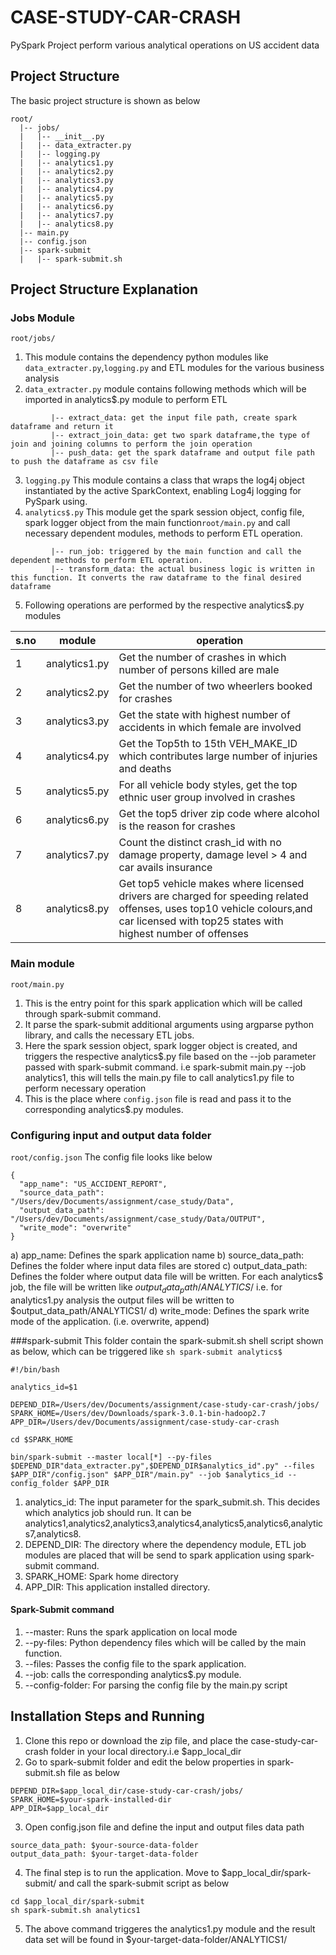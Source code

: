 # CASE-STUDY-CAR-CRASH
 PySpark Project perform various analytical operations on US accident data
 
## Project Structure
The basic project structure is shown as below

```
root/
  |-- jobs/
  |   |-- __init__.py
  |   |-- data_extracter.py
  |   |-- logging.py
  |   |-- analytics1.py
  |   |-- analytics2.py
  |   |-- analytics3.py
  |   |-- analytics4.py
  |   |-- analytics5.py
  |   |-- analytics6.py
  |   |-- analytics7.py
  |   |-- analytics8.py
  |-- main.py
  |-- config.json
  |-- spark-submit
  |   |-- spark-submit.sh
```

## Project Structure Explanation
### Jobs Module 
```root/jobs/```
1. This module contains the dependency python modules like ```data_extracter.py```,```logging.py``` and ETL modules for the various business analysis
2. ```data_extracter.py``` module contains following methods which will be imported in analytics$.py module to perform ETL
```
         |-- extract_data: get the input file path, create spark dataframe and return it
         |-- extract_join_data: get two spark dataframe,the type of join and joining columns to perform the join operation
         |-- push_data: get the spark dataframe and output file path to push the dataframe as csv file
```
3. ```logging.py``` This module contains a class that wraps the log4j object instantiated by the active SparkContext, enabling Log4j logging for PySpark using.
4. ```analytics$.py``` This module get the spark session object, config file, spark logger object from the main function```root/main.py``` and call necessary dependent modules, methods to perform ETL operation.
```
         |-- run_job: triggered by the main function and call the dependent methods to perform ETL operation.
         |-- transform_data: the actual business logic is written in this function. It converts the raw dataframe to the final desired dataframe
```
5. Following operations are performed by the respective analytics$.py modules


| s.no | module        | operation                                                                                                                                                                               |
|------|---------------|-----------------------------------------------------------------------------------------------------------------------------------------------------------------------------------------|
| 1    | analytics1.py | Get the number of crashes in which number of persons killed are male                                                                                                                    |
| 2    | analytics2.py | Get the number of two wheerlers booked for crashes                                                                                                                                      |
| 3    | analytics3.py | Get the state with highest number of accidents in which female are involved                                                                                                             |
| 4    | analytics4.py | Get the Top5th to 15th VEH_MAKE_ID which contributes large number of injuries and deaths                                                                                                |
| 5    | analytics5.py | For all vehicle body styles, get the top ethnic user group involved in crashes                                                                                                                  |
| 6    | analytics6.py | Get the top5 driver zip code where alcohol is the reason for crashes                                                                                                                    |
| 7    | analytics7.py | Count the distinct crash_id with no damage property, damage level > 4 and car avails insurance                                                                                     |
| 8    | analytics8.py | Get top5 vehicle makes where licensed drivers are charged for speeding related offenses, uses top10 vehicle colours,and car licensed with top25 states with highest number of offenses |

### Main module
```root/main.py```
1. This is the entry point for this spark application which will be called through spark-submit command.
2. It parse the spark-submit additional arguments using argparse python library, and calls the necessary ETL jobs. 
3. Here the spark session object, spark logger object is created, and triggers the respective analytics$.py file based on the --job parameter passed with spark-submit command. i.e spark-submit main.py --job analytics1, this will tells the main.py file to call analytics1.py file to perform necessary operation
4. This is the place where ```config.json``` file is read and pass it to the corresponding analytics$.py modules.

### Configuring input and output data folder
```root/config.json```
The config file looks like below
```
{
  "app_name": "US_ACCIDENT_REPORT",
  "source_data_path": "/Users/dev/Documents/assignment/case_study/Data",
  "output_data_path": "/Users/dev/Documents/assignment/case_study/Data/OUTPUT",
  "write_mode": "overwrite"
}
```
a) app_name: Defines the spark application name
b) source_data_path: Defines the folder where input data files are stored
c) output_data_path: Defines the folder where output data file will be written. For each analytics$ job, the file will be written like $output_data_path/ANALYTICS$/
i.e. for analytics1.py analysis the output files will be written to $output_data_path/ANALYTICS1/
d) write_mode: Defines the spark write mode of the application. (i.e. overwrite, append)

###spark-submit
This folder contain the spark-submit.sh shell script shown as below, which can be triggered like ```sh spark-submit analytics$```
```
#!/bin/bash

analytics_id=$1

DEPEND_DIR=/Users/dev/Documents/assignment/case-study-car-crash/jobs/
SPARK_HOME=/Users/dev/Downloads/spark-3.0.1-bin-hadoop2.7
APP_DIR=/Users/dev/Documents/assignment/case-study-car-crash

cd $SPARK_HOME

bin/spark-submit --master local[*] --py-files $DEPEND_DIR"data_extracter.py",$DEPEND_DIR$analytics_id".py" --files $APP_DIR"/config.json" $APP_DIR"/main.py" --job $analytics_id --config_folder $APP_DIR

```
1. analytics_id: The input parameter for the spark_submit.sh. This decides which analytics job should run. It can be analytics1,analytics2,analytics3,analytics4,analytics5,analytics6,analytics7,analytics8.
2. DEPEND_DIR: The directory where the dependency module, ETL job modules are placed that will be send to spark application using spark-submit command.
3. SPARK_HOME: Spark home directory
4. APP_DIR: This application installed directory.

#### Spark-Submit command
1. --master: Runs the spark application on local mode
2. --py-files: Python dependency files which will be called by the main function.
3. --files: Passes the config file to the spark application.
4. --job: calls the corresponding analytics$.py module.
5. --config-folder: For parsing the config file by the main.py script

## Installation Steps and Running
1. Clone this repo or download the zip file, and place the case-study-car-crash folder in your local directory.i.e $app_local_dir
2. Go to spark-submit folder and edit the below properties in spark-submit.sh file as below
```
DEPEND_DIR=$app_local_dir/case-study-car-crash/jobs/
SPARK_HOME=$your-spark-installed-dir
APP_DIR=$app_local_dir
```
3. Open config.json file and define the input and output files data path
```
source_data_path: $your-source-data-folder
output_data_path: $your-target-data-folder
```
4. The final step is to run the application. Move to $app_local_dir/spark-submit/ and call the spark-submit script as below
```
cd $app_local_dir/spark-submit
sh spark-submit.sh analytics1
```
5. The above command triggeres the analytics1.py module and the result data set will be found in $your-target-data-folder/ANALYTICS1/
